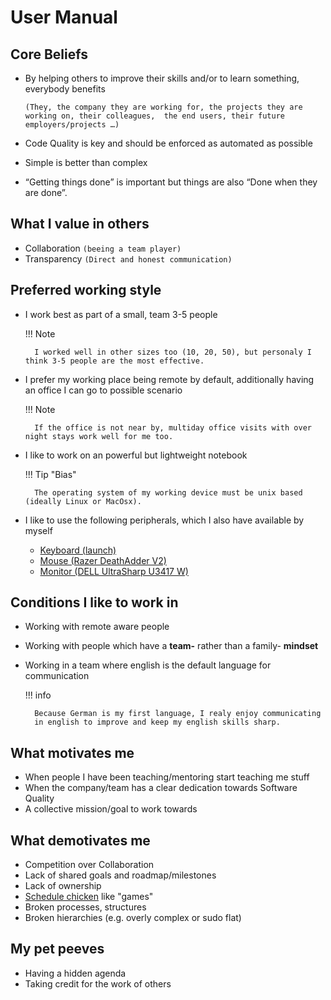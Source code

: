 # User Manual

## Core Beliefs
* By helping others to improve their skills and/or to learn something, everybody benefits
 
    `(They, the company they are working for, the projects they are working on, their colleagues, 
     the end users, their future employers/projects …)`
 
* Code Quality is key and should be enforced as automated as possible
* Simple is better than complex
* “Getting things done” is important but things are also “Done when they are done”.

## What I value in others
* Collaboration `(beeing a team player)`
* Transparency `(Direct and honest communication)`

## Preferred working style
* I work best as part of a small, team 3-5 people 
 
    !!! Note
 
        I worked well in other sizes too (10, 20, 50), but personaly I think 3-5 people are the most effective.

* I prefer my working place being remote by default, additionally having an office I can go to possible scenario

    !!! Note

        If the office is not near by, multiday office visits with over night stays work well for me too.

* I like to work on an powerful but lightweight notebook
 
    !!! Tip "Bias"

        The operating system of my working device must be unix based (ideally Linux or MacOsx).

* I like to use the following peripherals, which I also have available by myself
    * [Keyboard (launch)](https://system76.com/accessories/launch) 
    * [Mouse (Razer DeathAdder V2)](https://www.razer.com/de-de/gaming-mice/razer-deathadder-v2)
    * [Monitor (DELL UltraSharp U3417 W)](https://dl.dell.com/manuals/all-products/esuprt_display_projector/esuprt_display/dell-u3417w-monitor_user's-guide_en-us.pdf)
  


## Conditions I like to work in
* Working with remote aware people
* Working with people which have a **team-** rather than a family- **mindset**
* Working in a team where english is the default language for communication

    !!! info
  
        Because German is my first language, I realy enjoy communicating
        in english to improve and keep my english skills sharp.

## What motivates me
* When people I have been teaching/mentoring start teaching me stuff
* When the company/team has a clear dedication towards Software Quality
* A collective mission/goal to work towards

## What demotivates me
* Competition over Collaboration
* Lack of shared goals and roadmap/milestones
* Lack of ownership
* [Schedule chicken](https://en.wikipedia.org/wiki/Schedule_chicken) like "games"
* Broken processes, structures
* Broken hierarchies (e.g. overly complex or sudo flat)

## My pet peeves
* Having a hidden agenda
* Taking credit for the work of others
